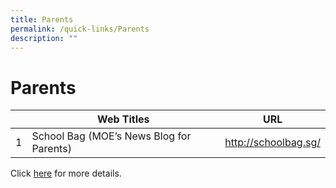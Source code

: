 ```yaml
---
title: Parents
permalink: /quick-links/Parents
description: ""
---
```

# Parents

<table>
<thead>
  <tr>
    <th></th>
    <th>Web Titles</th>
    <th>URL</th>
  </tr>
</thead>
<tbody>
  <tr>
    <td>1</td>
    <td>School Bag (MOE’s News Blog for Parents) </td>
    <td><a href="http://schoolbag.sg/" target="_blank">http://schoolbag.sg/</a></td>
  </tr>
</tbody>
</table>

 
Click [here](https://jurongwestpri-moe-edu-sg-admin.cwp.sg/qql/slot/u363/Parents/THK/THK%20Family%20Services%20Division%20-%20Managing%20Emotional%20Health%20Book%20Digital.pdf) for more details.